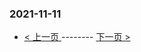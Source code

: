 ### 2021-11-11 
 

- [ < 上一页 ](https://github.com/able8/weibo-hot-record/blob/master/2021-11-10.md) -------- [ 下一页 > ](https://github.com/able8/weibo-hot-record/blob/master/2021-11-12.md)